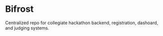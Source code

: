 # Bifrost

Centralized repo for collegiate hackathon backend, registration, dashoard, and judging systems. 

